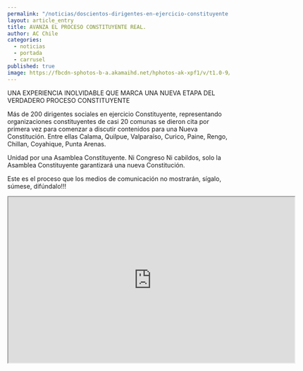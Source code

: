 ```yaml
---
permalink: "/noticias/doscientos-dirigentes-en-ejercicio-constituyente.html"
layout: article_entry
title: AVANZA EL PROCESO CONSTITUYENTE REAL.
author: AC Chile
categories: 
  - noticias
  - portada
  - carrusel
published: true
image: https://fbcdn-sphotos-b-a.akamaihd.net/hphotos-ak-xpf1/v/t1.0-9/11990495_10153549148591397_7368603281443930413_n.jpg?oh=4d269a169fdc7bd20e30e96fed6b3261&oe=566100A7&__gda__=1449830872_f310a620de1b14f0bf9c936e85df6a52
---
```


UNA EXPERIENCIA INOLVIDABLE QUE MARCA UNA NUEVA ETAPA DEL VERDADERO PROCESO CONSTITUYENTE

Más de 200 dirigentes sociales en ejercicio Constituyente, representando organizaciones constituyentes de casi 20 comunas se dieron cita por primera vez para comenzar a discutir contenidos para una Nueva Constitución. Entre ellas Calama, Quilpue, Valparaíso, Curico, Paine, Rengo, Chillan, Coyahique, Punta Arenas.

Unidad por una Asamblea Constituyente. Ni Congreso Ni cabildos, solo la Asamblea Constituyente garantizará una nueva Constitución.

Este es el proceso que los medios de comunicación no mostrarán, sígalo, súmese, difúndalo!!!

<iframe src="https://fbcdn-sphotos-c-a.akamaihd.net/hphotos-ak-xpt1/v/t1.0-9/12002096_10153549148716397_4322318567852142257_n.jpg?oh=cafd08870122cb8cb8722e286cb22fc2&oe=56A2E9D1&__gda__=1449172952_e69375371b4fba46004e2ffaf148679b" width="650" height="377"></iframe><br/>

